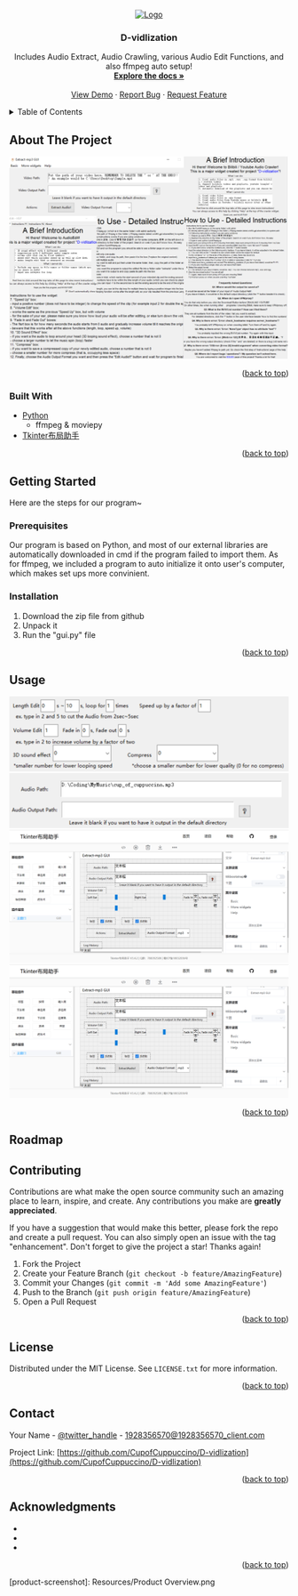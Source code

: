 <div id="top"></div>
<!--
*** Thanks for checking out the Best-README-Template. If you have a suggestion
*** that would make this better, please fork the repo and create a pull request
*** or simply open an issue with the tag "enhancement".
*** Don't forget to give the project a star!
*** Thanks again! Now go create something AMAZING! :D
-->



<!-- PROJECT SHIELDS -->
<!--
*** I'm using markdown "reference style" links for readability.
*** Reference links are enclosed in brackets [ ] instead of parentheses ( ).
*** See the bottom of this document for the declaration of the reference variables
*** for contributors-url, forks-url, etc. This is an optional, concise syntax you may use.
*** https://www.markdownguide.org/basic-syntax/#reference-style-links
-->



<!-- PROJECT LOGO -->
<br />
<div align="center">
  <a href= "https://github.com/CupofCuppuccino/D-vidlization">
    <img src=".\Resources\icon.ico" alt="Logo" width="80" height="80">
  </a>

<h3 align="center">D-vidlization</h3>

  <p align="center">
    Includes Audio Extract, Audio Crawling, various Audio Edit Functions, and also ffmpeg auto setup!
    <br />
    <a href="https://github.com/CupofCuppuccino/D-vidlization""><strong>Explore the docs »</strong></a>
    <br />
    <br />
    <a href="https://github.com/CupofCuppuccino/D-vidlization">View Demo</a>
    ·
    <a href="https://github.com/CupofCuppuccino/D-vidlization/issues">Report Bug</a>
    ·
    <a href="https://github.com/CupofCuppuccino/D-vidlization/issues">Request Feature</a>
  </p>
</div>



<!-- TABLE OF CONTENTS -->
<details>
  <summary>Table of Contents</summary>
  <ol>
    <li>
      <a href="#about-the-project">About The Project</a>
      <ul>
        <li><a href="#built-with">Built With</a></li>
      </ul>
    </li>
    <li>
      <a href="#getting-started">Getting Started</a>
      <ul>
        <li><a href="#prerequisites">Prerequisites</a></li>
        <li><a href="#installation">Installation</a></li>
      </ul>
    </li>
    <li><a href="#usage">Usage</a></li>
    <!--<li><a href="#roadmap">Roadmap</a></li>-->
    <li><a href="#contributing">Contributing</a></li>
    <li><a href="#license">License</a></li>
    <li><a href="#contact">Contact</a></li>
    <li><a href="#acknowledgments">Acknowledgments</a></li>
  </ol>
</details>



<!-- ABOUT THE PROJECT -->
## About The Project

![Here is a Demonstration of this Program](./Resources/ProductOverview.png "Overview of Program")

<p align="right">(<a href="#top">back to top</a>)</p>




### Built With

* [Python](https://www.python.org)
	* ffmpeg & moviepy
* [Tkinter布局助手](https://www.pytk.net/tkinter-helper)

<p align="right">(<a href="#top">back to top</a>)</p>



<!-- GETTING STARTED -->
## Getting Started

Here are the steps for our program~

### Prerequisites

Our program is based on Python, and most of our external libraries are automatically downloaded in cmd if the program failed to import them. As for ffmpeg, we included a program to auto initialize it onto user's computer, which makes set ups more convinient.

### Installation

1. Download the zip file from github
2. Unpack it
3. Run the "gui.py" file

<p align="right">(<a href="#top">back to top</a>)</p>



<!-- USAGE EXAMPLES -->
## Usage

[![D1](./Resources/AudioFunctionsGUI.png "AudioFunctionsGUI")](https://github.com/CupofCuppuccino/D-vidlization/tree/master)
[![D2](./Resources/AudioPathGUI.png "AudioPathGUI")](https://github.com/CupofCuppuccino/D-vidlization/tree/master)
[![D1](./Resources/ExtractAudio1.png "ExtractAudio1")](https://github.com/CupofCuppuccino/D-vidlization/tree/master)
[![D1](./Resources/ExtractAudio1.png "ExtractAudio1")](https://github.com/CupofCuppuccino/D-vidlization/tree/master)


<p align="right">(<a href="#top">back to top</a>)</p>



<!-- ROADMAP -->
## Roadmap
<!--
- [] Feature 1
- [] Feature 2
- [] Feature 3
    - [] Nested Feature

See the [open issues](https://github.com/CupofCuppuccino/D-vidlization/issues) for a full list of proposed features (and known issues).

<p align="right">(<a href="#top">back to top</a>)</p>

-->

<!-- CONTRIBUTING -->
## Contributing

Contributions are what make the open source community such an amazing place to learn, inspire, and create. Any contributions you make are **greatly appreciated**.

If you have a suggestion that would make this better, please fork the repo and create a pull request. You can also simply open an issue with the tag "enhancement".
Don't forget to give the project a star! Thanks again!

1. Fork the Project
2. Create your Feature Branch (`git checkout -b feature/AmazingFeature`)
3. Commit your Changes (`git commit -m 'Add some AmazingFeature'`)
4. Push to the Branch (`git push origin feature/AmazingFeature`)
5. Open a Pull Request

<p align="right">(<a href="#top">back to top</a>)</p>



<!-- LICENSE -->
## License

Distributed under the MIT License. See `LICENSE.txt` for more information.

<p align="right">(<a href="#top">back to top</a>)</p>



<!-- CONTACT -->
## Contact

Your Name - [@twitter_handle](https://twitter.com/twitter_handle) - 1928356570@1928356570_client.com

Project Link: [https://github.com/CupofCuppuccino/D-vidlization](https://github.com/CupofCuppuccino/D-vidlization)

<p align="right">(<a href="#top">back to top</a>)</p>



<!-- ACKNOWLEDGMENTS -->
## Acknowledgments

* []()
* []()
* []()

<p align="right">(<a href="#top">back to top</a>)</p>



<!-- MARKDOWN LINKS & IMAGES -->
<!-- https://www.markdownguide.org/basic-syntax/#reference-style-links -->
[contributors-shield]: https://img.shields.io/github/contributors/CupofCuppuccino/D-vidlization.svg?style=for-the-badge
[contributors-url]: https://github.com/CupofCuppuccino/D-vidlization/graphs/contributors
[forks-shield]: https://img.shields.io/github/forks/CupofCuppuccino/D-vidlization.svg?style=for-the-badge
[forks-url]: https://github.com/CupofCuppuccino/D-vidlization/network/members
[stars-shield]: https://img.shields.io/github/stars/CupofCuppuccino/D-vidlization.svg?style=for-the-badge
[stars-url]: https://github.com/CupofCuppuccino/D-vidlization/stargazers
[issues-shield]: https://img.shields.io/github/issues/CupofCuppuccino/D-vidlization.svg?style=for-the-badge
[issues-url]: https://github.com/CupofCuppuccino/D-vidlization/issues
[license-shield]: https://img.shields.io/github/license/CupofCuppuccino/D-vidlization.svg?style=for-the-badge
[license-url]: https://github.com/CupofCuppuccino/D-vidlization/blob/master/LICENSE.txt
[linkedin-shield]: https://img.shields.io/badge/-LinkedIn-black.svg?style=for-the-badge&logo=linkedin&colorB=555
[linkedin-url]: https://linkedin.com/in/linkedin_username
[product-screenshot]: Resources/Product Overview.png
